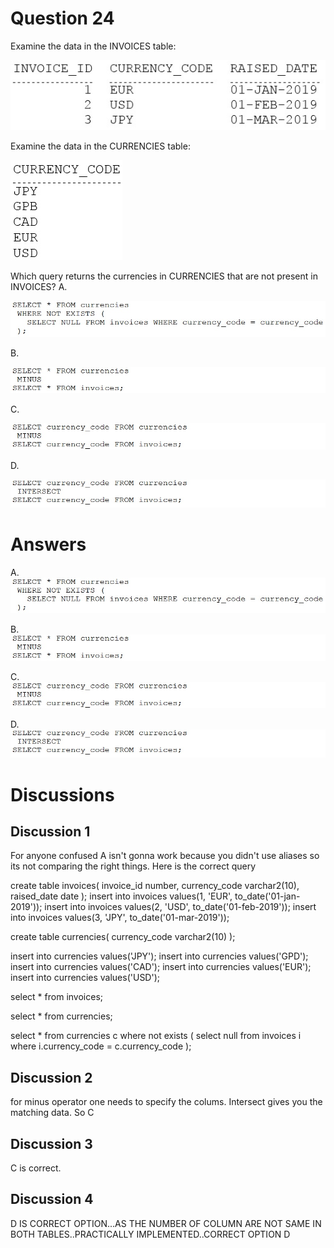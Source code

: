 # Question 24
Examine the data in the INVOICES table:

![](../images/0001600001.png)
		
Examine the data in the CURRENCIES table:

![](../images/0001600002.png)
		
Which query returns the currencies in CURRENCIES that are not present in INVOICES?
A.

![](../images/0001600003.png)
		
B.

![](../images/0001600004.png)
		
C.

![](../images/0001600005.png)
		
D.

![](../images/0001700001.png)
		

# Answers
A. 
![](../images/0001600003.png)
		

B. 
![](../images/0001600004.png)
		

C. 
![](../images/0001600005.png)
		

D. 
![](../images/0001700001.png)
		

# Discussions
## Discussion 1
For anyone confused A isn't gonna work because you didn't use aliases so its not comparing the right things.
Here is the correct query


create table invoices(
    invoice_id number,
    currency_code varchar2(10),
    raised_date date
);
insert into invoices values(1, 'EUR', to_date('01-jan-2019'));
insert into invoices values(2, 'USD', to_date('01-feb-2019'));
insert into invoices values(3, 'JPY', to_date('01-mar-2019'));

create table currencies(
    currency_code varchar2(10)
);

insert into currencies values('JPY');
insert into currencies values('GPD');
insert into currencies values('CAD');
insert into currencies values('EUR');
insert into currencies values('USD');

select *
from invoices;

select *
from currencies;


select *
from currencies c
where not exists (
    select null from invoices i where i.currency_code = c.currency_code
);

## Discussion 2
for minus operator one needs to specify the colums. 
Intersect gives you the matching data. 
So C

## Discussion 3
C is correct.

## Discussion 4
D IS CORRECT OPTION...AS THE NUMBER OF COLUMN ARE NOT SAME IN BOTH TABLES..PRACTICALLY IMPLEMENTED..CORRECT OPTION D

